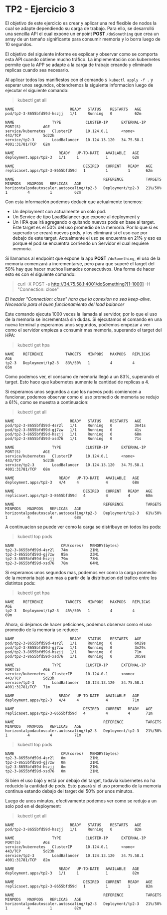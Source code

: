 # TP2 - Ejercicio 3

El objetivo de este ejercicio es crear y aplicar una red flexible de nodos la cual se adapte dependiendo su carga de trabajo. Para ello, se desarrolló una sencilla API el cual expone un enpoint **POST** `/doSomething` que crea un array de un tamaño significante para consumir memoria y lo borra luego de 10 segundos.

El objetivo del siguiente informe es explicar y observar como se comporta esta API cuando obtiene mucho tráfico. La implementación con kubernetes permite que la APP se adapte a la carga de trabajo creando y eliminado replicas cuando sea necesario.

Al aplicar todos los manifiestos con el comando `$ kubectl apply -f .` y esperar unos segundos, obtendremos la siguiente informacion luego de ejecutar el siguiente comando:

> kubectl get all
```
NAME                         READY   STATUS    RESTARTS   AGE
pod/tp2-3-8655bfd59d-hszjj   1/1     Running   0          62m

NAME                 TYPE           CLUSTER-IP      EXTERNAL-IP   PORT(S)          AGE
service/kubernetes   ClusterIP      10.124.0.1      <none>        443/TCP          5d22h
service/tp2-3        LoadBalancer   10.124.13.120   34.75.58.1    4001:31781/TCP   62m

NAME                    READY   UP-TO-DATE   AVAILABLE   AGE
deployment.apps/tp2-3   1/1     1            1           62m

NAME                               DESIRED   CURRENT   READY   AGE
replicaset.apps/tp2-3-8655bfd59d   1         1         1       62m

NAME                                        REFERENCE          TARGETS   MINPODS   MAXPODS   REPLICAS   AGE
horizontalpodautoscaler.autoscaling/tp2-3   Deployment/tp2-3   21%/50%   1         4         1          62m
```

Con esta información podemos deducir que actualmente tenemos:
- Un deployment con actualmente un solo pod.
- Un Service de tipo LoadBalancer que expone al deployment y
- Un HPA que irá agregando o quitando nuevos pods en base al target. Este target es el 50% del uso promedio de la memoria. Por lo que si es superado se creará nuevos pods, y los eliminará si el uso cae por debajo de este target. Actualmente el uso se encuentra en 21% y eso es porque el pod se encuentra corriendo un Servidor el cual requiere memoria.

Si llamamos al endpoint que expone la app **POST** `/doSomething`, el uso de la memoria comenzará a incrementarse, pero para que superé el target del 50% hay que hacer muchos llamados consecutivos. Una forma de hacer esto es con el siguiente comando:
> curl -X POST -s http://34.75.58.1:4001/doSomething?[1-1000] -H "Connection: close"

*El header "Connection: close" hara que la conexion no sea keep-alive. Necesario para el buen funcionamiento del load balancer*

Este comando ejecuta 1000 veces la llamada al servidor, por lo que el uso de la memoria se incrementará sin dudas.
Si ejecutamos el comando en una nueva terminal y esperamos unos segundos, podremos empezar a ver como el servidor empieza a consumir mas memoria, superando el target del HPA:

> kubectl get hpa
```
NAME    REFERENCE          TARGETS   MINPODS   MAXPODS   REPLICAS   AGE
tp2-3   Deployment/tp2-3   83%/50%   1         4         4          65m
```

Como podemos ver, el consumo de memoria llegó a un 83%, superando el target. Esto hace que kubernetes aumente la cantidad de replicas a 4.

Si esperamos unos segundos a que los nuevos pods comiencen a funcionar, podemos observar como el uso promedio de memoria se redujo a 61%, como se muestra a continuacion:

> kubectl get all
```
NAME                         READY   STATUS    RESTARTS   AGE
pod/tp2-3-8655bfd59d-4sr2l   1/1     Running   0          3m41s
pod/tp2-3-8655bfd59d-gj7zw   1/1     Running   0          41s
pod/tp2-3-8655bfd59d-hszjj   1/1     Running   0          68m
pod/tp2-3-8655bfd59d-xsd76   1/1     Running   0          71s

NAME                 TYPE           CLUSTER-IP      EXTERNAL-IP   PORT(S)          AGE
service/kubernetes   ClusterIP      10.124.0.1      <none>        443/TCP          5d23h
service/tp2-3        LoadBalancer   10.124.13.120   34.75.58.1    4001:31781/TCP   68m

NAME                    READY   UP-TO-DATE   AVAILABLE   AGE
deployment.apps/tp2-3   4/4     4            4           68m

NAME                               DESIRED   CURRENT   READY   AGE
replicaset.apps/tp2-3-8655bfd59d   4         4         4       68m

NAME                                        REFERENCE          TARGETS   MINPODS   MAXPODS   REPLICAS   AGE
horizontalpodautoscaler.autoscaling/tp2-3   Deployment/tp2-3   61%/50%   1         4         4          68m
```

A continuacion se puede ver como la carga se distribuye en todos los pods:

> kubectl top pods
```
NAME                     CPU(cores)   MEMORY(bytes)
tp2-3-8655bfd59d-4sr2l   74m          21Mi
tp2-3-8655bfd59d-gj7zw   85m          23Mi
tp2-3-8655bfd59d-hszjj   79m          73Mi
tp2-3-8655bfd59d-xsd76   78m          64Mi
```

Si esperamos unos segundos mas, podemos ver como la carga promedio de la memoria bajó aun mas a partir de la distribucion del trafico entre los distintos pods:
> kubectl get hpa
```
NAME    REFERENCE          TARGETS   MINPODS   MAXPODS   REPLICAS   AGE
tp2-3   Deployment/tp2-3   45%/50%   1         4         4          69m
```


Ahora, si dejamos de hacer peticiones, podemos observar como el uso promedio de la memoria se reduce:
```
NAME                         READY   STATUS    RESTARTS   AGE
pod/tp2-3-8655bfd59d-4sr2l   1/1     Running   0          6m29s
pod/tp2-3-8655bfd59d-gj7zw   1/1     Running   0          3m29s
pod/tp2-3-8655bfd59d-hszjj   1/1     Running   0          71m
pod/tp2-3-8655bfd59d-xsd76   1/1     Running   0          3m59s

NAME                 TYPE           CLUSTER-IP      EXTERNAL-IP   PORT(S)          AGE
service/kubernetes   ClusterIP      10.124.0.1      <none>        443/TCP          5d23h
service/tp2-3        LoadBalancer   10.124.13.120   34.75.58.1    4001:31781/TCP   71m

NAME                    READY   UP-TO-DATE   AVAILABLE   AGE
deployment.apps/tp2-3   4/4     4            4           71m

NAME                               DESIRED   CURRENT   READY   AGE
replicaset.apps/tp2-3-8655bfd59d   4         4         4       71m

NAME                                        REFERENCE          TARGETS   MINPODS   MAXPODS   REPLICAS   AGE
horizontalpodautoscaler.autoscaling/tp2-3   Deployment/tp2-3   21%/50%   1         4         4          71m
```
> kubectl top pods
```
NAME                     CPU(cores)   MEMORY(bytes)
tp2-3-8655bfd59d-4sr2l   0m           21Mi
tp2-3-8655bfd59d-gj7zw   0m           21Mi
tp2-3-8655bfd59d-hszjj   0m           21Mi
tp2-3-8655bfd59d-xsd76   0m           21Mi
```

Si bien el uso bajó y está por debajo del target, todavía kubernetes no ha reducido la cantidad de pods. Esto pasará si el uso promedio de la memoria continua estando debajo del target del 50% por unos minutos.

Luego de unos minutos, efectivamente podemos ver como se redujo a un solo pod en el deployment:

> kubectl get all
```
NAME                         READY   STATUS    RESTARTS   AGE
pod/tp2-3-8655bfd59d-hszjj   1/1     Running   0          82m

NAME                 TYPE           CLUSTER-IP      EXTERNAL-IP   PORT(S)          AGE
service/kubernetes   ClusterIP      10.124.0.1      <none>        443/TCP          5d23h
service/tp2-3        LoadBalancer   10.124.13.120   34.75.58.1    4001:31781/TCP   82m

NAME                    READY   UP-TO-DATE   AVAILABLE   AGE
deployment.apps/tp2-3   1/1     1            1           82m

NAME                               DESIRED   CURRENT   READY   AGE
replicaset.apps/tp2-3-8655bfd59d   1         1         1       82m

NAME                                        REFERENCE          TARGETS   MINPODS   MAXPODS   REPLICAS   AGE
horizontalpodautoscaler.autoscaling/tp2-3   Deployment/tp2-3   21%/50%   1         4         1          82m
```



